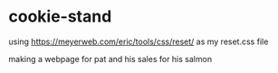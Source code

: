 # cookie-stand

using https://meyerweb.com/eric/tools/css/reset/ as my reset.css file

making a webpage for pat and his sales for his salmon 